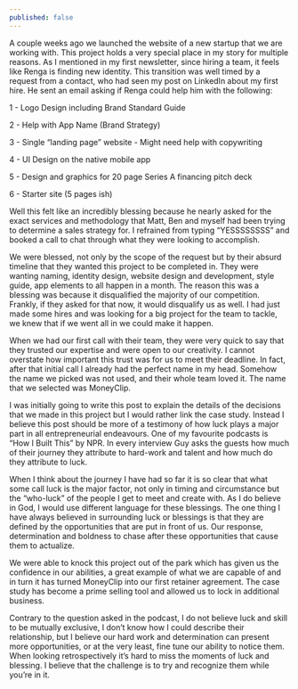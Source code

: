 ```yaml
---
published: false
---
```

A couple weeks ago we launched the website of a new startup that we are working with. This project holds a very special place in my story for multiple reasons. As I mentioned in my first newsletter, since hiring a team, it feels like Renga is finding new identity. This transition was well timed by a request from a contact, who had seen my post on LinkedIn about my first hire. He sent an email asking if Renga could help him with the following:

1 - Logo Design including Brand Standard Guide

2 - Help with App Name (Brand Strategy)

3 - Single “landing page” website - Might need help with copywriting

4 - UI Design on the native mobile app

5 - Design and graphics for 20 page Series A financing pitch deck

6 - Starter site (5 pages ish)

Well this felt like an incredibly blessing because he nearly asked for the exact services and methodology that Matt, Ben and myself had been trying to determine a sales strategy for. I refrained from typing “YESSSSSSSS” and booked a call to chat through what they were looking to accomplish.

We were blessed, not only by the scope of the request but by their absurd timeline that they wanted this project to be completed in. They were wanting naming, identity design, website design and development, style guide, app elements to all happen in a month. The reason this was a blessing was because it disqualified the majority of our competition. Frankly, if they asked for that now, it would disqualify us as well. I had just made some hires and was looking for a big project for the team to tackle, we knew that if we went all in we could make it happen.

When we had our first call with their team, they were very quick to say that they trusted our expertise and were open to our creativity. I cannot overstate how important this trust was for us to meet their deadline. In fact, after that initial call I already had the perfect name in my head. Somehow the name we picked was not used, and their whole team loved it. The name that we selected was MoneyClip.

I was initially going to write this post to explain the details of the decisions that we made in this project but I would rather link the case study. Instead I believe this post should be more of a testimony of how luck plays a major part in all entrepreneurial endeavours. One of my favourite podcasts is “How I Built This” by NPR. In every interview Guy asks the guests how much of their journey they attribute to hard-work and talent and how much do they attribute to luck.

When I think about the journey I have had so far it is so clear that what some call luck is the major factor, not only in timing and circumstance but the “who-luck” of the people I get to meet and create with. As I do believe in God, I would use different language for these blessings. The one thing I have always believed in surrounding luck or blessings is that they are defined by the opportunities that are put in front of us. Our response, determination and boldness to chase after these opportunities that cause them to actualize.

We were able to knock this project out of the park which has given us the confidence in our abilities, a great example of what we are capable of and in turn it has turned MoneyClip into our first retainer agreement. The case study has become a prime selling tool and allowed us to lock in additional business.

Contrary to the question asked in the podcast, I do not believe luck and skill to be mutually exclusive, I don’t know how I could describe their relationship, but I believe our hard work and determination can present more opportunities, or at the very least, fine tune our ability to notice them. When looking retrospectively it’s hard to miss the moments of luck and blessing. I believe that the challenge is to try and recognize them while you’re in it.

